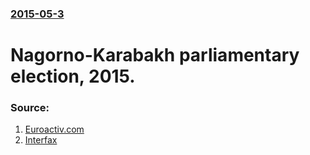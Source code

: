### [2015-05-3](/news/2015/05/3/index.md)

# Nagorno-Karabakh parliamentary election, 2015.




### Source:

1. [Euroactiv.com](http://www.euractiv.com/sections/europes-east/west-and-azerbaijan-denounce-nagorno-karabakh-elections-314288)
2. [Interfax](http://www.interfax.ru/world/439763)
